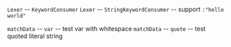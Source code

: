 `Lexer` -- `KeywordConsumer`
`Lexer` -- `StringKeywordConsumer` -- support `:"hello world"`

`matchData` -- `var` -- test var with whitespace
`matchData` -- `quote` -- test quoted literal string
